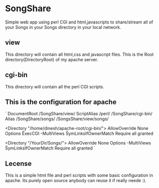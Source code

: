 SongShare
=========

Simple web app using perl CGI and html,javascripts to share/stream all of your Songs in your Songs directory in your local network.

view
----

This directory will contain all html,css and javascript files. This is the Root directory(DirectoryRoot) of my apache server.

cgi-bin
-------

This directory will contain all the perl CGI scripts. 

This is the configuration for apache
------------------------------------

`
DocumentRoot /SongShare/view/
ScriptAlias /perl/ /SongShare/cgi-bin/
Alias /SongShare/songs/ /SongsShare/view/songs/

<Directory "/home/dinesh/apache-root/cgi-bin/">
    AllowOverride None
    Options ĚxecCGI -MultiViews ŠymLinksIfOwnerMatch
    Require all granted
</Directory>

<Directory "/YourDir/Songs/">
    AllowOverride None
    Options -MultiViews ŠymLinksIfOwnerMatch
    Require all granted
</Directory>
`

Lecense
-------

This is a simple html file and perl scripts with some basic configuration in apache. Its purely open source anybody can reuse it if really neede :).
